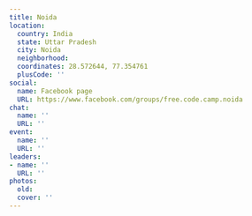```yaml
---
title: Noida
location:
  country: India
  state: Uttar Pradesh
  city: Noida
  neighborhood: 
  coordinates: 28.572644, 77.354761
  plusCode: ''
social:
  name: Facebook page
  URL: https://www.facebook.com/groups/free.code.camp.noida
chat:
  name: ''
  URL: ''
event:
  name: ''
  URL: ''
leaders:
- name: ''
  URL: ''
photos:
  old: 
  cover: ''
---
```

